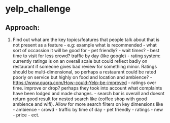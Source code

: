 # yelp_challenge

## Approach:
1. Find out what are the key topics/features that people talk about that is not present as a feature
        -   e.g: example what is recommended
        -   what sort of occassion it will be good for
        -   pet friendly?
        -   wait times?
        -   best time to visit for less crowd? traffic by day (like google)
        -   rating system: currently ratings is on an overall scale but could reflect badly on restaurant if someone gives bad review for something minor. Ratings should be multi-dimensional, so perhaps a restaurant could be rated poorly on service but highly on food and location and ambience?
        -   https://www.quora.com/How-could-Yelp-be-improved
        -   ratings over time. improve or drop? perhaps they took into account what complaints have been lodged and made changes.
        -   search bar is overall and doesnt return good result for nested search like (coffee shop with good ambience and wifi). Allow for more search filters on key dimensions like
            -   ambience
            -   crowd
            -   traffic by time of day
            -   pet friendly
            -   ratings
            -   new
            -   price
            -   ect.
 

